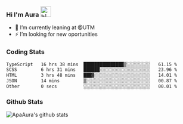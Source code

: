 ### Hi I'm Aura <img src="https://user-images.githubusercontent.com/1303154/88677602-1635ba80-d120-11ea-84d8-d263ba5fc3c0.gif" width="28px" alt="hi">

- 🔭 I’m currently leaning at @UTM
- ⚡ I’m looking for new oportunities


### Coding Stats

<!--START_SECTION:waka-->

```txt
TypeScript   16 hrs 38 mins  ███████████████▒░░░░░░░░░   61.15 %
SCSS         6 hrs 31 mins   ██████░░░░░░░░░░░░░░░░░░░   23.96 %
HTML         3 hrs 48 mins   ███▓░░░░░░░░░░░░░░░░░░░░░   14.01 %
JSON         14 mins         ▒░░░░░░░░░░░░░░░░░░░░░░░░   00.87 %
Other        0 secs          ░░░░░░░░░░░░░░░░░░░░░░░░░   00.01 %
```

<!--END_SECTION:waka-->

### Github Stats

![ApaAura's github stats](https://github-readme-stats.vercel.app/api?username=ApaAura&count_private=true&theme=tokyonight&hide=contribs,prs)
